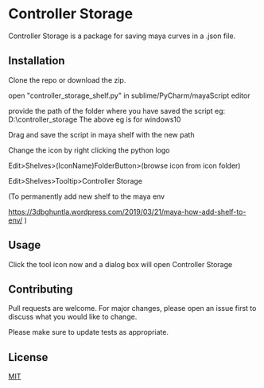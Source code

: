 # Controller Storage

Controller Storage is a package for saving maya curves in a .json file.

## Installation

Clone the repo or download the zip.

open "controller_storage_shelf.py" in sublime/PyCharm/mayaScript editor

provide the path of the folder where you have saved the script eg: D:\\controller_storage
The above eg is for windows10

Drag and save the script in maya shelf with the new path

Change the icon by right clicking the python logo

Edit>Shelves>(IconName)FolderButton>(browse icon from icon folder)

Edit>Shelves>Tooltip>Controller Storage

(To permanently add new shelf to the maya env

https://3dbghuntla.wordpress.com/2019/03/21/maya-how-add-shelf-to-env/ )  

## Usage
Click the tool icon now and a dialog box will open
Controller Storage

## Contributing
Pull requests are welcome. For major changes, please open an issue first to discuss what you would like to change.

Please make sure to update tests as appropriate.

## License
[MIT](https://choosealicense.com/licenses/mit/)